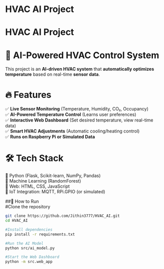 # HVAC AI Project

# HVAC AI Project

# 🚀 AI-Powered HVAC Control System  

This project is an **AI-driven HVAC system** that **automatically optimizes temperature** based on real-time **sensor data**.  

# 🔥 Features  
✅ **Live Sensor Monitoring** (Temperature, Humidity, CO₂, Occupancy)  
✅ **AI-Powered Temperature Control** (Learns user preferences)  
✅ **Interactive Web Dashboard** (Set desired temperature, view real-time data)  
✅ **Smart HVAC Adjustments** (Automatic cooling/heating control)  
✅ **Runs on Raspberry Pi or Simulated Data**  

# 🛠️ Tech Stack  
🔹 Python (Flask, Scikit-learn, NumPy, Pandas)  
🔹 Machine Learning (RandomForest)  
🔹 Web: HTML, CSS, JavaScript  
🔹 IoT Integration: MQTT, RPi.GPIO (or simulated)  

##🚀 How to Run  
#Clone the repository  
```bash
git clone https://github.com/Jithin3777/HVAC_AI.git
cd HVAC_AI

#Install dependencies
pip install -r requirements.txt

#Run the AI Model
python src/ai_model.py

#Start the Web Dashboard
python -m src.web_app
